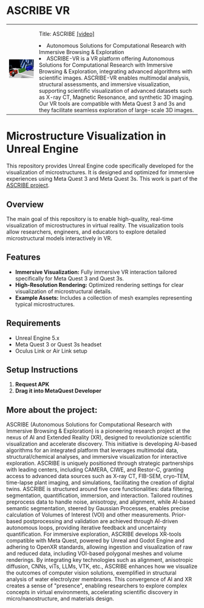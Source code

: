 # ASCRIBE VR

<table border="0">
 <tr>
    <td><img src="https://github.com/dani-lbnl/ascribe/blob/main/ascribe4materials.png" width="700">
    </td>
    <td>
     <p>
      Title: ASCRIBE  <a href='https://youtu.be/xxxxxx'>[video]</a>
      <li> Autonomous Solutions for Computational Research with Immersive Browsing & Exploration
      <li> ASCRIBE-VR is a VR platform offering Autonomous Solutions for Computational Research with Immersive Browsing & Exploration, integrating advanced algorithms with scientific images. ASCRIBE-VR enables multimodal analysis, structural assessments, and immersive visualization, supporting scientific visualization of advanced datasets such as X-ray CT, Magnetic Resonance, and synthetic 3D imaging. Our VR tools are compatible with Meta Quest 3 and 3s and they facilitate seamless exploration of large-scale 3D images.
      </td>
 </tr>
</table>

# Microstructure Visualization in Unreal Engine

This repository provides Unreal Engine code specifically developed for the visualization of microstructures. It is designed and optimized for immersive experiences using Meta Quest 3 and Meta Quest 3s. This work is part of the [ASCRIBE project](https://github.com/lbl-camera/ascribe_VR).

## Overview

The main goal of this repository is to enable high-quality, real-time visualization of microstructures in virtual reality. The visualization tools allow researchers, engineers, and educators to explore detailed microstructural models interactively in VR.

## Features

- **Immersive Visualization:** Fully immersive VR interaction tailored specifically for Meta Quest 3 and Quest 3s.
- **High-Resolution Rendering:** Optimized rendering settings for clear visualization of microstructural details.
- **Example Assets:** Includes a collection of mesh examples representing typical microstructures.

## Requirements

- Unreal Engine 5.x
- Meta Quest 3 or Quest 3s headset
- Oculus Link or Air Link setup

## Setup Instructions

1. **Request APK**
2. **Drag it into MetaQuest Developer**
   

## More about the project:

ASCRIBE (Autonomous Solutions for Computational Research with Immersive Browsing & Exploration) is a pioneering research project at the nexus of AI and Extended Reality (XR), designed to revolutionize scientific visualization and accelerate discovery. This initiative is developing AI-based algorithms for an integrated platform that leverages multimodal data, structural/chemical analyses, and immersive visualization for interactive exploration. ASCRIBE is uniquely positioned through strategic partnerships with leading centers, including CAMERA, CIWE, and Restor-C, granting access to advanced data sources such as X-ray CT, FIB-SEM, cryo-TEM, time-lapse plant imaging, and simulations, facilitating the creation of digital twins. ASCRIBE is structured around five core functionalities: data filtering, segmentation, quantification, immersion, and interaction. Tailored routines preprocess data to handle noise, anisotropy, and alignment, while AI-based semantic segmentation, steered by Gaussian Processes, enables precise calculation of Volumes of Interest (VOI) and other measurements. Prior-based postprocessing and validation are achieved through AI-driven autonomous loops, providing iterative feedback and uncertainty quantification. For immersive exploration, ASCRIBE develops XR-tools compatible with Meta Quest, powered by Unreal and Godot Engine and adhering to OpenXR standards, allowing ingestion and visualization of raw and reduced data, including VOI-based polygonal meshes and volume renderings. By integrating key technologies such as alignment, anisotropic diffusion, CNNs, viTs, LLMs, VTK, etc., ASCRIBE enhances how we visualize the outcomes of computer vision solutions, exemplified in structural analysis of water electrolyzer membranes. This convergence of AI and XR creates a sense of "presence", enabling researchers to explore complex concepts in virtual environments, accelerating scientific discovery in micro/nanostructure, and materials design.

